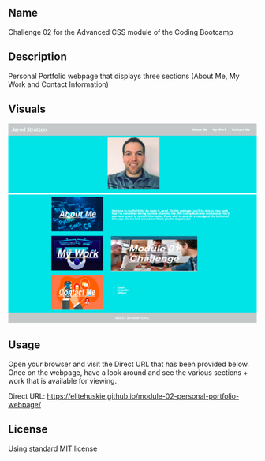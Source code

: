 ## Name
Challenge 02 for the Advanced CSS module of the Coding Bootcamp

## Description
Personal Portfolio webpage that displays three sections (About Me, My Work and Contact Information)

## Visuals
![Header. Navigation + Image](develop/assets/images/Portfolio_Webpage_1.png)
![Content on Webpage + Footer](develop/assets/images/Portfolio_Webpage_2.png)

## Usage
Open your browser and visit the Direct URL that has been provided below. Once on the webpage, have a look around and see the various sections + work that is available for viewing.

Direct URL: https://elitehuskie.github.io/module-02-personal-portfolio-webpage/

## License
Using standard MIT license